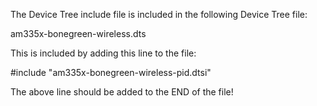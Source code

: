The Device Tree include file is included in the following
Device Tree file:

am335x-bonegreen-wireless.dts

This is included by adding this line to the file:

#include "am335x-bonegreen-wireless-pid.dtsi"

The above line should be added to the END of the file!
